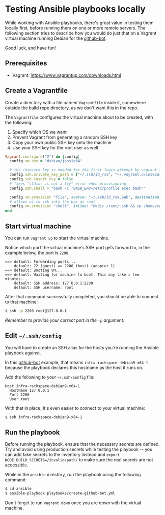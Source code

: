# Testing Ansible playbooks locally

While working with Ansible playbooks, there's great value in testing them
locally first, before running them on one or more remote servers. The following
section tries to describe how you would do just that on a Vagrant virtual machine
running Debian for the [github-bot][].

Good luck, and have fun!

## Prerequisites

- Vagrant: https://www.vagrantup.com/downloads.html

## Create a Vagrantfile

Create a directory with a file named `Vagrantfile` inside it, somewhere outside
the build repo directory, as we don't want this in the repo.

The `Vagrantfile` configures the virtual machine about to be created, with the following:

1. Specify which OS we want
2. Prevent Vagrant from generating a random SSH key
3. Copy your own public SSH key onto the machine
4. Use your SSH key for the root user as well

```ruby
Vagrant.configure("2") do |config|
  config.vm.box = "debian/jessie64"

  # the insecure key is needed for the first login attempt by vagrant itself
  config.ssh.private_key_path = ["~/.ssh/id_rsa", "~/.vagrant.d/insecure_private_key"]
  config.ssh.insert_key = false
  # fixes "stdin: is not a tty" error when provisioning
  config.ssh.shell = "bash -c 'BASH_ENV=/etc/profile exec bash'"

  config.vm.provision "file", source: "~/.ssh/id_rsa.pub", destination: "~/.ssh/authorized_keys"
  # allows us to ssh into the box as root
  config.vm.provision "shell", inline: "mkdir /root/.ssh && cp /home/vagrant/.ssh/authorized_keys /root/.ssh/authorized_keys"
end
```

## Start virtual machine

You can run `vagrant up` to start the virtual machine.

Notice which port the virtual machine's SSH port gets forward to, in the example
below, the port is `2200`.

```
==> default: Forwarding ports...
    default: 22 (guest) => 2200 (host) (adapter 1)
==> default: Booting VM...
==> default: Waiting for machine to boot. This may take a few minutes...
    default: SSH address: 127.0.0.1:2200
    default: SSH username: root
```

After that command successfully completed, you should be able to connect to that machine:

```bash
$ ssh -p 2200 root@127.0.0.1
```

*Remember to provide your correct port in the `-p` argument.*

## Edit `~/.ssh/config`

You will have to create an SSH alias for the hosts you're running the Ansible playbook against.

In this [github-bot] example, that means `infra-rackspace-debian9-x64-1` because
the playbook declares this hostname as the host it runs on.

Add the following to your `~/.ssh/config` file:

```
Host infra-rackspace-debian9-x64-1
  HostName 127.0.0.1
  Port 2200
  User root
```

With that in place, it's even easier to connect to your virtual machine:

```bash
$ ssh infra-rackspace-debian9-x64-1
```

## Run the playbook

Before running the playbook, ensure that the necessary secrets are defined.
Try and avoid using production secrets while testing the playbook -- you can add
fake secrets to the inventory instead and
`export NODE_BUILD_SECRETS=/invalid/path/` to make sure the real secrets are
not accessible.

While in the `ansible` directory, run the playbook using the following
command:

```bash
$ cd ansible
$ ansible-playbook playbooks/create-github-bot.yml
```

Don't forget to run `vagrant down` once you are down with the virtual machine.

[github-bot]: ../ansible/playbooks/create-github-bot.yml
